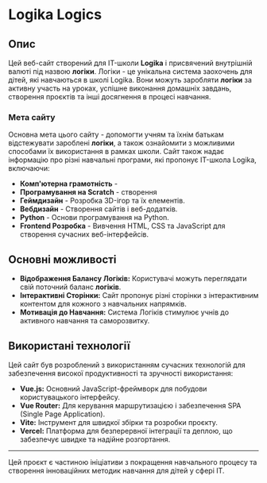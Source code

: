 # Logika Logics

## Опис

Цей веб-сайт створений для IT-школи **Logika** і присвячений внутрішній валюті під назвою **логіки**. Логіки - це унікальна система заохочень для дітей, які навчаються в школі Logika. Вони можуть заробляти **логіки** за активну участь на уроках, успішне виконання домашніх завдань, створення проєктів та інші досягнення в процесі навчання.

### Мета cайту

Основна мета цього сайту - допомогти учням та їхнім батькам відстежувати зароблені **логіки**, а також ознайомити з можливими способами їх використання в рамках школи. Сайт також надає інформацію про різні навчальні програми, які пропонує IT-школа Logika, включаючи:

- **Комп'ютерна грамотність** - 
- **Програмування на Scratch** - створення
- **Геймдизайн** - Розробка 3D-ігор та їх елементів.
- **Вебдизайн** - Створення сайтів і веб-додатків.
- **Python** - Основи програмування на Python.
- **Frontend Розробка** - Вивчення HTML, CSS та JavaScript для створення сучасних веб-інтерфейсів.

## Основні можливості

- **Відображення Балансу Логіків:** Користувачі можуть переглядати свій поточний баланс **логіків**.
- **Інтерактивні Сторінки:** Сайт пропонує різні сторінки з інтерактивним контентом для кожного з навчальних напрямків.
- **Мотивація до Навчання:** Система Логіків стимулює учнів до активного навчання та саморозвитку.

## Використані технології

Цей сайт був розроблений з використанням сучасних технологій для забезпечення високої продуктивності та зручності використання:

- **Vue.js:** Основний JavaScript-фреймворк для побудови користувацького інтерфейсу.
- **Vue Router:** Для керування маршрутизацією і забезпечення SPA (Single Page Application).
- **Vite:** Інструмент для швидкої збірки та розробки проєкту.
- **Vercel:** Платформа для безперервної інтеграції та деплою, що забезпечує швидке та надійне розгортання.

---

Цей проєкт є частиною ініціативи з покращення навчального процесу та створення інноваційних методик навчання для дітей у сфері IT.
